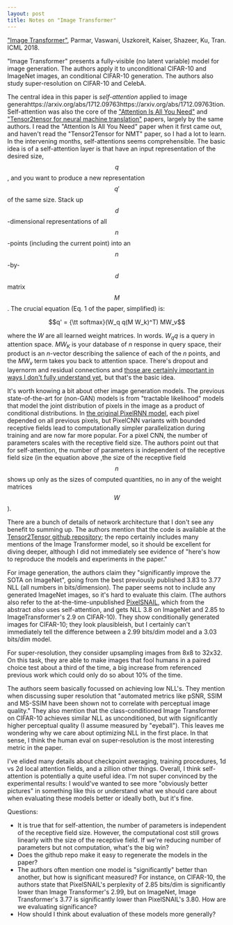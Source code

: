 ```yaml
---
layout: post
title: Notes on "Image Transformer"
---
```


["Image Transformer"](https://arxiv.org/abs/1802.05751), Parmar, Vaswani, Uszkoreit, Kaiser, Shazeer, Ku, Tran. ICML 2018.

"Image Transformer" presents a fully-visible (no latent variable) model for image generation. The authors apply it to unconditional CIFAR-10 and ImageNet images, an conditional CIFAR-10 generation. The authors also study super-resolution on CIFAR-10 and CelebA.

The central idea in this paper is <em>self-attention</em> applied to image generahttps://arxiv.org/abs/1712.09763https://arxiv.org/abs/1712.09763tion. Self-attention was also the core of the ["Attention Is All You Need"](https://arxiv.org/abs/1706.03762) and ["Tensor2tensor for neural machine translation"](https://arxiv.org/abs/1803.07416) papers, largely by the same authors. I read the "Attention Is All You Need" paper when it first came out, and haven't read the "Tensor2Tensor for NMT" paper, so I had a lot to learn. In the intervening months, self-attentions seems comprehensible. The basic idea is of a self-attention layer is that have an input representation of the desired size, $$q$$, and you want to produce a new representation $$q'$$ of the same size. Stack up $$d$$-dimensional representations of all $$n$$-points (including the current point) into an $$n$$-by-$$d$$ matrix $$M$$. The crucial equation (Eq. 1 of the paper, simplified) is:

$$q' = {\tt softmax}(W_q q(M W_k)^T) MW_v$$

where the $W$ are all learned weight matrices. In words. $W_q q$ is a query in attention space. $M W_K$ is your database of $n$ response in query space, their product is an $n$-vector describing the salience of each of the $n$ points, and the $MW_v$ term takes you back to attention space. There's dropout and layernorm and residual connections and [those are certainly important in ways I don't fully understand yet](https://arxiv.org/abs/1804.00247), but that's the basic idea.

It's worth knowing a bit about other image generation models. The previous state-of-the-art for (non-GAN) models is from "tractable likelihood" models that model the joint distribution of pixels in the image as a product of conditional distributions. In [the original PixelRNN model](https://arxiv.org/abs/1601.06759), each pixel depended on all previous pixels, but PixelCNN variants with bounded receptive fields lead to computationally simpler parallelization during training and are now far more popular. For a pixel CNN, the number of parameters scales with the receptive field size. The authors point out that for self-attention, the number of parameters is independent of the receptive field size (in the equation above ,the size of the receptive field $$n$$ shows up only as the sizes of computed quantities, no in any of the weight matrices $$W$$).

There are a bunch of details of network architecture that I don't see any benefit to summing up. The authors mention that the code is available at the [Tensor2Tensor github repository](https://github.com/tensorflow/tensor2tensor); the repo certainly includes many mentions of the Image Transformer model, so it should be excellent for diving deeper, although I did not immediately see evidence of "here's how to reproduce the models and experiments in the paper."

For image generation, the authors claim they "significantly improve the SOTA on ImageNet", going from the best previously published 3.83 to 3.77 NLL (all numbers in bits/dimension). The paper seems not to include any generated ImageNet images, so it's hard to evaluate this claim. (The authors also refer to the at-the-time-unpublished [PixelSNAIL](https://arxiv.org/abs/1712.09763), which from the abstract <em>also</em> uses self-attention, and gets NLL 3.8 on ImageNet and 2.85 to ImageTransformer's 2.9 on CIFAR-10). They show conditionally generated images for CIFAR-10; they look plausibleish, but I certainly can't immediately tell the difference between a 2.99 bits/dim model and a 3.03 bits/dim model. 

For super-resolution, they consider upsampling images from 8x8 to 32x32. On this task, they are able to make images that fool humans in a paired choice test about a third of the time, a big increase from referenced previous work which could only do so about 10% of the time.

The authors seem basically focussed on achieving low NLL's. They mention when discussing super resolution that "automated metrics like pSNR, SSIM and MS-SSIM have been shown not to correlate with perceptual image quality." They also mention that the class-conditioned Image Transformer on CIFAR-10 achieves similar NLL as unconditioned, but with significantly higher perceptual quality (I assume measured by "eyeball"). This leaves me wondering why we care about optimizing NLL in the first place. In that sense, I think the human eval on super-resolution is the most interesting metric in the paper.

I've elided many details about checkpoint averaging, training procedures, 1d vs 2d local attention fields, and a zillion other things. Overall, I think self-attention is potentially a quite useful idea. I'm not super convinced by the experimental results: I would've wanted to see more "obviously better pictures" in something like this or understand what we should care about when evaluating these models better or ideally both, but it's fine.

Questions:
- It is true that for self-attention, the number of parameters is independent of the receptive field size. However, the computational cost still grows linearly with the size of the receptive field. If we're reducing number of parameters but not computation, what's the big win?
- Does the github repo make it easy to regenerate the models in the paper?
- The authors often mention one model is "significantly" better than another, but how is significant measured? For instance, on CIFAR-10, the authors state that PixelSNAIL's perplexity of 2.85 bits/dim is significantly lower than Image Transformer's 2.99, but on ImageNet, Image Transformer's 3.77 is significantly lower than PixelSNAIL's 3.80. How are we evaluating significance?
- How should I think about evaluation of these models more generally?
